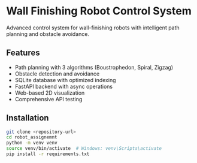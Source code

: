 # Wall Finishing Robot Control System

Advanced control system for wall-finishing robots with intelligent path planning and obstacle avoidance.

## Features

- Path planning with 3 algorithms (Boustrophedon, Spiral, Zigzag)
- Obstacle detection and avoidance
- SQLite database with optimized indexing
- FastAPI backend with async operations
- Web-based 2D visualization
- Comprehensive API testing

## Installation

```bash
git clone <repository-url>
cd robot_assignemnt
python -m venv venv
source venv/bin/activate  # Windows: venv\Scripts\activate
pip install -r requirements.txt

